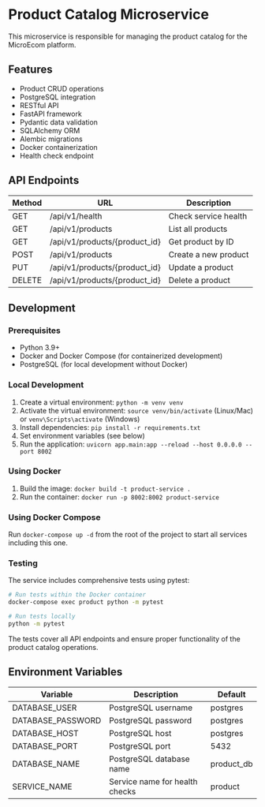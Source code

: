 # Product Catalog Microservice

This microservice is responsible for managing the product catalog for the MicroEcom platform.

## Features

- Product CRUD operations
- PostgreSQL integration
- RESTful API
- FastAPI framework
- Pydantic data validation
- SQLAlchemy ORM
- Alembic migrations
- Docker containerization
- Health check endpoint

## API Endpoints

| Method | URL | Description |
| ------ | --- | ----------- |
| GET | /api/v1/health | Check service health |
| GET | /api/v1/products | List all products |
| GET | /api/v1/products/{product_id} | Get product by ID |
| POST | /api/v1/products | Create a new product |
| PUT | /api/v1/products/{product_id} | Update a product |
| DELETE | /api/v1/products/{product_id} | Delete a product |

## Development

### Prerequisites

- Python 3.9+
- Docker and Docker Compose (for containerized development)
- PostgreSQL (for local development without Docker)

### Local Development

1. Create a virtual environment: `python -m venv venv`
2. Activate the virtual environment: `source venv/bin/activate` (Linux/Mac) or `venv\Scripts\activate` (Windows)
3. Install dependencies: `pip install -r requirements.txt`
4. Set environment variables (see below)
5. Run the application: `uvicorn app.main:app --reload --host 0.0.0.0 --port 8002`

### Using Docker

1. Build the image: `docker build -t product-service .`
2. Run the container: `docker run -p 8002:8002 product-service`

### Using Docker Compose

Run `docker-compose up -d` from the root of the project to start all services including this one.

### Testing

The service includes comprehensive tests using pytest:

```bash
# Run tests within the Docker container
docker-compose exec product python -m pytest

# Run tests locally
python -m pytest
```

The tests cover all API endpoints and ensure proper functionality of the product catalog operations.

## Environment Variables

| Variable | Description | Default |
| -------- | ----------- | ------- |
| DATABASE_USER | PostgreSQL username | postgres |
| DATABASE_PASSWORD | PostgreSQL password | postgres |
| DATABASE_HOST | PostgreSQL host | postgres |
| DATABASE_PORT | PostgreSQL port | 5432 |
| DATABASE_NAME | PostgreSQL database name | product_db |
| SERVICE_NAME | Service name for health checks | product | 